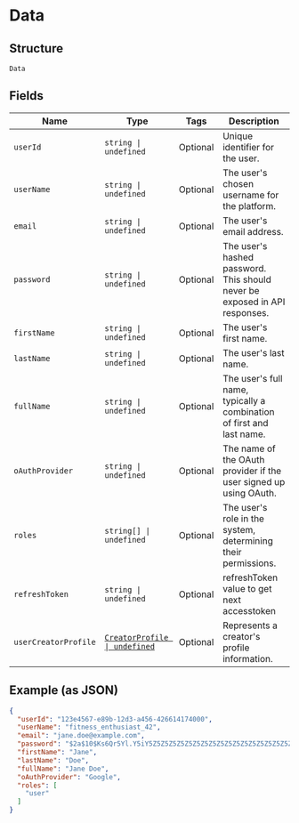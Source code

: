 
# Data

## Structure

`Data`

## Fields

| Name | Type | Tags | Description |
|  --- | --- | --- | --- |
| `userId` | `string \| undefined` | Optional | Unique identifier for the user. |
| `userName` | `string \| undefined` | Optional | The user's chosen username for the platform. |
| `email` | `string \| undefined` | Optional | The user's email address. |
| `password` | `string \| undefined` | Optional | The user's hashed password. This should never be exposed in API responses. |
| `firstName` | `string \| undefined` | Optional | The user's first name. |
| `lastName` | `string \| undefined` | Optional | The user's last name. |
| `fullName` | `string \| undefined` | Optional | The user's full name, typically a combination of first and last name. |
| `oAuthProvider` | `string \| undefined` | Optional | The name of the OAuth provider if the user signed up using OAuth. |
| `roles` | `string[] \| undefined` | Optional | The user's role in the system, determining their permissions. |
| `refreshToken` | `string \| undefined` | Optional | refreshToken value to get next accesstoken |
| `userCreatorProfile` | [`CreatorProfile \| undefined`](../../doc/models/creator-profile.md) | Optional | Represents a creator's profile information. |

## Example (as JSON)

```json
{
  "userId": "123e4567-e89b-12d3-a456-426614174000",
  "userName": "fitness_enthusiast_42",
  "email": "jane.doe@example.com",
  "password": "$2a$10$Ks6Qr5Yl.Y5iY5Z5Z5Z5Z5Z5Z5Z5Z5Z5Z5Z5Z5Z5Z5Z5Z5Z5Z5",
  "firstName": "Jane",
  "lastName": "Doe",
  "fullName": "Jane Doe",
  "oAuthProvider": "Google",
  "roles": [
    "user"
  ]
}
```

